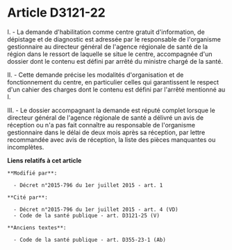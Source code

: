 # Article D3121-22

I. - La demande d'habilitation comme centre gratuit d'information, de dépistage et de diagnostic est adressée par le
responsable de l'organisme gestionnaire au directeur général de l'agence régionale de santé de la région dans le ressort de
laquelle se situe le centre, accompagnée d'un dossier dont le contenu est défini par arrêté du ministre chargé de la santé.

II. - Cette demande précise les modalités d'organisation et de fonctionnement du centre, en particulier celles qui
garantissent le respect d'un cahier des charges dont le contenu est défini par l'arrêté mentionné au I.

III. - Le dossier accompagnant la demande est réputé complet lorsque le directeur général de l'agence régionale de santé a
délivré un avis de réception ou n'a pas fait connaître au responsable de l'organisme gestionnaire dans le délai de deux mois
après sa réception, par lettre recommandée avec avis de réception, la liste des pièces manquantes ou incomplètes.

**Liens relatifs à cet article**

	**Modifié par**:

	  - Décret n°2015-796 du 1er juillet 2015 - art. 1

	**Cité par**:

	  - Décret n°2015-796 du 1er juillet 2015 - art. 4 (VD)
	  - Code de la santé publique - art. D3121-25 (V)

	**Anciens textes**:

	  - Code de la santé publique - art. D355-23-1 (Ab)
